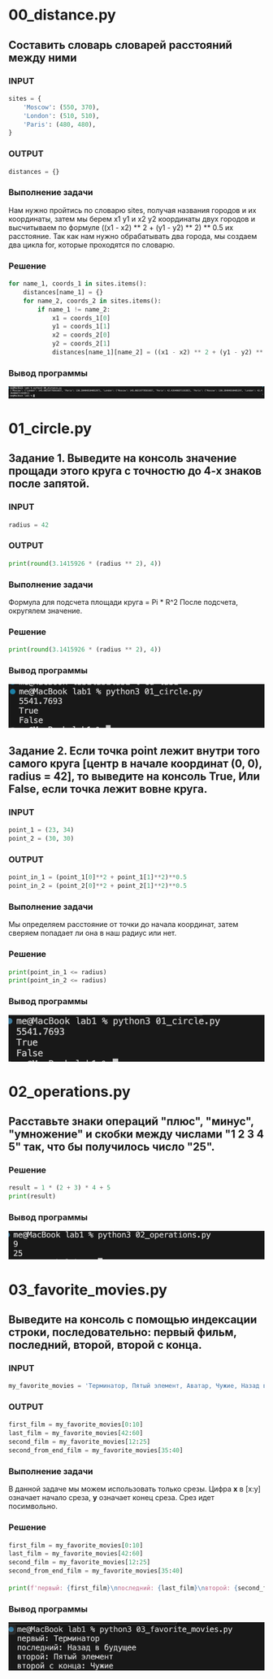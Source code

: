 # 00_distance.py
## Составить словарь словарей расстояний между ними
### INPUT

```python
sites = {
    'Moscow': (550, 370),
    'London': (510, 510),
    'Paris': (480, 480),
}
```

### OUTPUT 
```python
distances = {}
```

### Выполнение задачи
Нам нужно пройтись по словарю sites, получая названия городов и их координаты, затем мы берем x1 y1 и x2 y2 координаты двух городов и высчитываем по формуле ((x1 - x2) ** 2 + (y1 - y2) ** 2) ** 0.5 их расстояние. 
Так как нам нужно обрабатывать два города, мы создаем два цикла for, которые проходятся по словарю.

### Решение
```python
for name_1, coords_1 in sites.items():
    distances[name_1] = {}
    for name_2, coords_2 in sites.items():
        if name_1 != name_2:
            x1 = coords_1[0]
            y1 = coords_1[1]
            x2 = coords_2[0]
            y2 = coords_2[1]
            distances[name_1][name_2] = ((x1 - x2) ** 2 + (y1 - y2) ** 2) ** 0.5
```

### Вывод программы
![alt text](screenshots/image.png)

# 01_circle.py
## Задание 1. Выведите на консоль значение прощади этого круга с точностю до 4-х знаков после запятой.
### INPUT
```python
radius = 42
```
### OUTPUT
```python
print(round(3.1415926 * (radius ** 2), 4))
```

### Выполнение задачи
Формула для подсчета площади круга = Pi * R^2
После подсчета, округялем значение.

### Решение
```python
print(round(3.1415926 * (radius ** 2), 4))
```

### Вывод программы
![alt text](screenshots/image1.png)
## Задание 2. Если точка point лежит внутри того самого круга [центр в начале координат (0, 0), radius = 42], то выведите на консоль True, Или False, если точка лежит вовне круга.
### INPUT
```python
point_1 = (23, 34)
point_2 = (30, 30)
```
### OUTPUT
```python
point_in_1 = (point_1[0]**2 + point_1[1]**2)**0.5
point_in_2 = (point_2[0]**2 + point_2[1]**2)**0.5
```

### Выполнение задачи
Мы определяем расстояние от точки до начала координат, затем сверяем попадает ли она в наш радиус или нет.
### Решение
```python
print(point_in_1 <= radius)
print(point_in_2 <= radius)
```
### Вывод программы
![alt text](screenshots/image2.png)

# 02_operations.py
## Расставьте знаки операций "плюс", "минус", "умножение" и скобки между числами "1 2 3 4 5" так, что бы получилось число "25".
### Решение
```python
result = 1 * (2 + 3) * 4 + 5
print(result)
```
### Вывод программы
![alt text](screenshots/image3.png)

# 03_favorite_movies.py
## Выведите на консоль с помощью индексации строки, последовательно: первый фильм, последний, второй, второй с конца.
### INPUT
```python
my_favorite_movies = 'Терминатор, Пятый элемент, Аватар, Чужие, Назад в будущее'
```

### OUTPUT
```python
first_film = my_favorite_movies[0:10]
last_film = my_favorite_movies[42:60]
second_film = my_favorite_movies[12:25]
second_from_end_film = my_favorite_movies[35:40]
```

### Выполнение задачи
В данной задаче мы можем использовать только срезы. Цифра **x** в [x:y] означает начало среза, **y** означает конец среза. Срез идет посимвольно.

### Решение
```python
first_film = my_favorite_movies[0:10]
last_film = my_favorite_movies[42:60]
second_film = my_favorite_movies[12:25]
second_from_end_film = my_favorite_movies[35:40]

print(f'первый: {first_film}\nпоследний: {last_film}\nвторой: {second_film}\nвторой с конца: {second_from_end_film}')
```

### Вывод программы
![alt text](screenshots/image4.png)